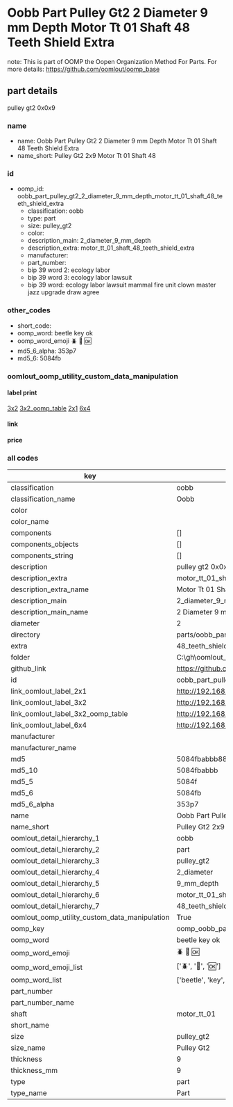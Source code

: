 # Oobb Part Pulley Gt2 2 Diameter 9 mm Depth Motor Tt 01 Shaft 48 Teeth Shield Extra  

note: This is part of OOMP the Oopen Organization Method For Parts. For more details: https://github.com/oomlout/oomp_base

##  part details
  



pulley gt2 0x0x9



### name
* name: Oobb Part Pulley Gt2 2 Diameter 9 mm Depth Motor Tt 01 Shaft 48 Teeth Shield Extra
* name_short: Pulley Gt2 2x9 Motor Tt 01 Shaft 48
### id
* oomp_id: oobb_part_pulley_gt2_2_diameter_9_mm_depth_motor_tt_01_shaft_48_teeth_shield_extra
  * classification: oobb
  * type: part
  * size: pulley_gt2
  * color: 
  * description_main: 2_diameter_9_mm_depth
  * description_extra: motor_tt_01_shaft_48_teeth_shield_extra
  * manufacturer: 
  * part_number: 
  * bip 39 word 2: ecology labor
  * bip 39 word 3: ecology labor lawsuit
  * bip 39 word: ecology labor lawsuit mammal fire unit clown master jazz upgrade draw agree

### other_codes
* short_code: 
* oomp_word: beetle key ok
* oomp_word_emoji :beetle: :key: :ok:
* md5_6_alpha: 353p7
* md5_6: 5084fb






### oomlout_oomp_utility_custom_data_manipulation
#### label print
[3x2](http://192.168.1.245:1112/?label=oomp%20353p7)
[3x2_oomp_table](http://192.168.1.108:1112/?label=oomp%20353p7)
[2x1](http://192.168.1.242:1112/?label=oomp%20353p7)
[6x4](http://192.168.1.55:1112/?label=oomp%20353p7)    

#### link

                              

#### price







### all codes 
| key | value |  
| --- | --- |  
| classification | oobb |  
| classification_name | Oobb |  
| color |  |  
| color_name |  |  
| components | [] |  
| components_objects | [] |  
| components_string | [] |  
| description | pulley gt2 0x0x9 |  
| description_extra | motor_tt_01_shaft_48_teeth_shield_extra |  
| description_extra_name | Motor Tt 01 Shaft 48 Teeth Shield Extra |  
| description_main | 2_diameter_9_mm_depth |  
| description_main_name | 2 Diameter 9 mm Depth |  
| diameter | 2 |  
| directory | parts/oobb_part_pulley_gt2_2_diameter_9_mm_depth_motor_tt_01_shaft_48_teeth_shield_extra |  
| extra | 48_teeth_shield |  
| folder | C:\gh\oomlout_oobb_version_4_generated_parts\things\oobb_part_pulley_gt2_2_diameter_9_mm_depth_motor_tt_01_shaft_48_teeth_shield_extra |  
| github_link | https://github.com/oomlout/oomlout_oomp_part_src/tree/main/parts/oobb_part_pulley_gt2_2_diameter_9_mm_depth_motor_tt_01_shaft_48_teeth_shield_extra |  
| id | oobb_part_pulley_gt2_2_diameter_9_mm_depth_motor_tt_01_shaft_48_teeth_shield_extra |  
| link_oomlout_label_2x1 | http://192.168.1.242:1112/?label=oomp%20353p7 |  
| link_oomlout_label_3x2 | http://192.168.1.245:1112/?label=oomp%20353p7 |  
| link_oomlout_label_3x2_oomp_table | http://192.168.1.108:1112/?label=oomp%20353p7 |  
| link_oomlout_label_6x4 | http://192.168.1.55:1112/?label=oomp%20353p7 |  
| manufacturer |  |  
| manufacturer_name |  |  
| md5 | 5084fbabbb88a583b6ab986afc5f1230 |  
| md5_10 | 5084fbabbb |  
| md5_5 | 5084f |  
| md5_6 | 5084fb |  
| md5_6_alpha | 353p7 |  
| name | Oobb Part Pulley Gt2 2 Diameter 9 mm Depth Motor Tt 01 Shaft 48 Teeth Shield Extra |  
| name_short | Pulley Gt2 2x9 Motor Tt 01 Shaft 48 |  
| oomlout_detail_hierarchy_1 | oobb |  
| oomlout_detail_hierarchy_2 | part |  
| oomlout_detail_hierarchy_3 | pulley_gt2 |  
| oomlout_detail_hierarchy_4 | 2_diameter |  
| oomlout_detail_hierarchy_5 | 9_mm_depth |  
| oomlout_detail_hierarchy_6 | motor_tt_01_shaft |  
| oomlout_detail_hierarchy_7 | 48_teeth_shield_extra |  
| oomlout_oomp_utility_custom_data_manipulation | True |  
| oomp_key | oomp_oobb_part_pulley_gt2_2_diameter_9_mm_depth_motor_tt_01_shaft_48_teeth_shield_extra |  
| oomp_word | beetle key ok |  
| oomp_word_emoji | :beetle: :key: :ok: |  
| oomp_word_emoji_list | [':beetle:', ':key:', ':ok:'] |  
| oomp_word_list | ['beetle', 'key', 'ok'] |  
| part_number |  |  
| part_number_name |  |  
| shaft | motor_tt_01 |  
| short_name |  |  
| size | pulley_gt2 |  
| size_name | Pulley Gt2 |  
| thickness | 9 |  
| thickness_mm | 9 |  
| type | part |  
| type_name | Part |  
